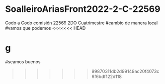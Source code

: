 # SoalleiroAriasFront2022-2-C-22569
Codo a Codo comisión 22569 2DO Cuatrimestre
#cambio de manera local
#vamos que podemos
<<<<<<< HEAD

g
=======
#seamos buenos
>>>>>>> 99870311db2d99149ac20f4073c6f6bdf122d118
